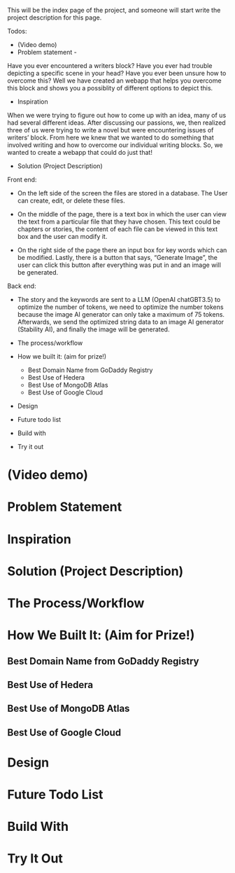 This will be the index page of the project, and someone will start write the project description for this page.

Todos:
- (Video demo)
- Problem statement - 

Have you ever encountered a writers block? Have you ever had trouble depicting a specific scene in your head? Have you ever been unsure how to overcome this? Well we have created an webapp that helps you overcome this block and shows you a possiblity of different options to depict this. 





- Inspiration 

When we were trying to figure out how to come up with an idea, many of us had several different ideas. After discussing our passions, we, then realized three of us were trying to write a novel but were encountering issues of writers’ block. From here we knew that we wanted to do something that involved writing and how to overcome our individual writing blocks. So, we wanted to create a webapp that could do just that! 


- Solution (Project Description)



Front end: 


-	On the left side of the screen the files are stored in a database. The User can create, edit, or delete these files. 

-	On the middle of the page, there is a text box in which the user can view the text from a particular file that they have chosen. This text could be chapters or stories, the content of each file can be viewed in this text box and the user can modify it. 

-	On the right side of the page there an input box for key words which can be modified. Lastly, there is a button that says, “Generate Image”, the user can click this button after everything was put in and an image will be generated. 


Back end: 


-	The story and the keywords are sent to a LLM (OpenAI chatGBT3.5) to optimize the number of tokens, we need to optimize the number tokens because the image AI generator can only take a maximum of 75 tokens. Afterwards, we send the optimized string data to an image AI generator (Stability AI), and finally the image will be generated. 











- The process/workflow
- How we built it: (aim for prize!)
  - Best Domain Name from GoDaddy Registry
  - Best Use of Hedera
  - Best Use of MongoDB Atlas
  - Best Use of Google Cloud
- Design
- Future todo list
- Build with
- Try it out

# (Video demo)
# Problem Statement
# Inspiration
# Solution (Project Description)
# The Process/Workflow
# How We Built It: (Aim for Prize!)
## Best Domain Name from GoDaddy Registry
## Best Use of Hedera
## Best Use of MongoDB Atlas
## Best Use of Google Cloud
# Design





# Future Todo List
# Build With
# Try It Out

